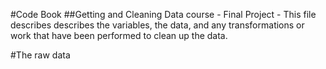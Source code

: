 #Code Book
##Getting and Cleaning Data course - Final Project -
This file describes describes the variables, the data, and any transformations or work that have been performed to clean up the data.

#The raw data
